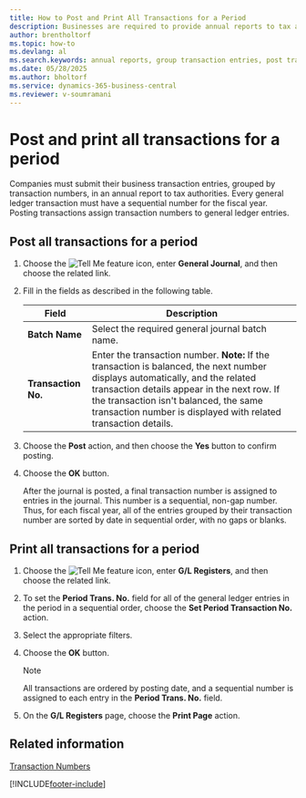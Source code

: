 ```yaml
---
title: How to Post and Print All Transactions for a Period
description: Businesses are required to provide annual reports to tax authorities, grouping their transaction entries by transaction numbers.
author: brentholtorf
ms.topic: how-to
ms.devlang: al
ms.search.keywords: annual reports, group transaction entries, post transactions, print transactions, periodic transactions posting, periodic printing of transactions, Spanish version
ms.date: 05/28/2025
ms.author: bholtorf
ms.service: dynamics-365-business-central
ms.reviewer: v-soumramani
---
```


# Post and print all transactions for a period

Companies must submit their business transaction entries, grouped by transaction numbers, in an annual report to tax authorities. Every general ledger transaction must have a sequential number for the fiscal year. Posting transactions assign transaction numbers to general ledger entries.  

## Post all transactions for a period  

1. Choose the ![Tell Me feature](../../media/ui-search/search_small.png "Tell me what you want to do") icon, enter **General Journal**, and then choose the related link.  
1. Fill in the fields as described in the following table.  

    |Field|Description|  
    |---------------------------------|---------------------------------------|  
    |**Batch Name**|Select the required general journal batch name.|  
    |**Transaction No.**|Enter the transaction number. **Note:**  If the transaction is balanced, the next number displays automatically, and the related transaction details appear in the next row. If the transaction isn't balanced, the same transaction number is displayed with related transaction details.|  

1. Choose the **Post** action, and then choose the **Yes** button to confirm posting.  
1. Choose the **OK** button.  

   After the journal is posted, a final transaction number is assigned to entries in the journal. This number is a sequential, non-gap number. Thus, for each fiscal year, all of the entries grouped by their transaction number are sorted by date in sequential order, with no gaps or blanks.  

## Print all transactions for a period  

1. Choose the ![Tell Me feature](../../media/ui-search/search_small.png "Tell me what you want to do") icon, enter **G/L Registers**, and then choose the related link.  
1. To set the **Period Trans. No.** field for all of the general ledger entries in the period in a sequential order, choose the **Set Period Transaction No.** action.  
1. Select the appropriate filters.  
1. Choose the **OK** button.  

    > [!NOTE]  
    > All transactions are ordered by posting date, and a sequential number is assigned to each entry in the **Period Trans. No.** field.  

1. On the **G/L Registers** page, choose the **Print Page** action.  

## Related information

[Transaction Numbers](transaction-numbers.md)

[!INCLUDE[footer-include](../../includes/footer-banner.md)]
